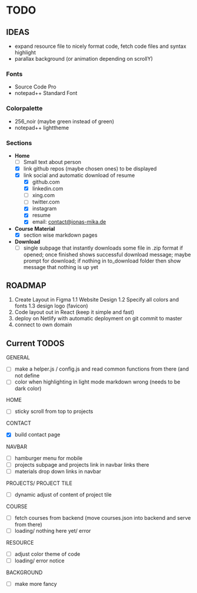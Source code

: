 # TODO

## IDEAS
- expand resource file to nicely format code, fetch code files and syntax
  highlight
- parallax background (or animation depending on scrollY)

### Fonts
- Source Code Pro
- notepad++ Standard Font

### Colorpalette
- 256_noir (maybe green instead of green)
- notepad++ lighttheme

### Sections
- **Home**
  - [ ] Small text about person
  - [x] link github repos (maybe chosen ones) to be displayed 
  - [x] link social and automatic download of resume
    - [x] github.com
    - [x] linkedin.com
    - [ ] xing.com
    - [ ] twitter.com
    - [x] instagram
    - [x] resume
    - [x] email: contact@jonas-mika.de

- **Course Material**
  - [x] section wise markdown pages

- **Download**
  - [ ] single subpage that instantly downloads some file in 
        .zip format if opened; once finished shows successful download
        message; maybe prompt for download; if nothing in to_download
        folder then show message that nothing is up yet

## ROADMAP

1. Create Layout in Figma
   1.1 Website Design
   1.2 Specify all colors and fonts
   1.3 design logo (favicon)
2. Code layout out in React (keep it simple and fast)
3. deploy on Netlify with automatic deployment on git commit to master
4. connect to own domain


## Current TODOS

GENERAL
- [ ] make a helper.js / config.js and read common functions from there (and not
  define 
- [ ] color when highlighting in light mode markdown wrong (needs to be dark
  color)

HOME 
- [ ] sticky scroll from top to projects

CONTACT
- [x] build contact page

NAVBAR
- [ ] hamburger menu for mobile
- [ ] projects subpage and projects link in navbar links there  
- [ ] materials drop down links in navbar

PROJECTS/ PROJECT TILE
- [ ] dynamic adjust of content of project tile

COURSE 
- [ ] fetch courses from backend (move courses.json into backend and serve from
  there)
- [ ] loading/ nothing here yet/ error

RESOURCE
- [ ] adjust color theme of code 
- [ ] loading/ error notice

BACKGROUND
- [ ] make more fancy 
